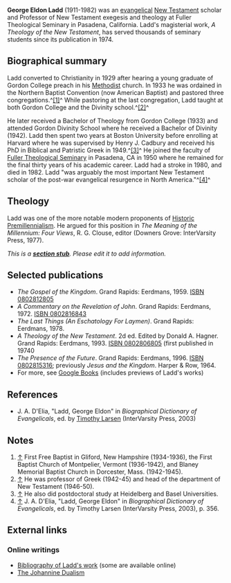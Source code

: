**George Eldon Ladd** (1911-1982) was an
[evangelical](Evangelical "Evangelical")
[New Testament](New_Testament "New Testament") scholar and
Professor of New Testament exegesis and theology at Fuller
Theological Seminary in Pasadena, California. Ladd's magisterial
work, *A Theology of the New Testament*, has served thousands of
seminary students since its publication in 1974.

## Biographical summary

Ladd converted to Christianity in 1929 after hearing a young
graduate of Gordon College preach in his
[Methodist](Methodism "Methodism") church. In 1933 he was ordained
in the Northern Baptist Convention (now American Baptist) and
pastored three congregations.^[[1]](#note-0)^ While pastoring at
the last congregation, Ladd taught at both Gordon College and the
Divinity school.^[[2]](#note-1)^

He later received a Bachelor of Theology from Gordon College (1933)
and attended Gordon Divinity School where he received a Bachelor of
Divinity (1942). Ladd then spent two years at Boston University
before enrolling at Harvard where he was supervised by Henry J.
Cadbury and received his PhD in Biblical and Patristic Greek in
1949.^[[3]](#note-2)^ He joined the faculty of
[Fuller Theological Seminary](Fuller_Theological_Seminary "Fuller Theological Seminary")
in Pasadena, CA in 1950 where he remained for the final thirty
years of his academic career. Ladd had a stroke in 1980, and died
in 1982. Ladd "was arguably the most important New Testament
scholar of the post-war evangelical resurgence in North
America."^[[4]](#note-3)^

## Theology

Ladd was one of the more notable modern proponents of
[Historic Premillennialism](Millennial_Kingdom "Millennial Kingdom").
He argued for this position in
*The Meaning of the Millennium: Four Views*, R. G. Clouse, editor
(Downers Grove: InterVarsity Press, 1977).

*This is a **[section stub](http://www.theopedia.com/Category:Theopedia_sectionstubs "Category:Theopedia sectionstubs")**. Please edit it to add information.*
## Selected publications

-   *The Gospel of the Kingdom*. Grand Rapids: Eerdmans, 1959.
    [ISBN 0802812805](http://www.theopedia.com/Special:BookSources/0802812805)
-   *A Commentary on the Revelation of John*. Grand Rapids:
    Eerdmans, 1972.
    [ISBN 0802816843](http://www.theopedia.com/Special:BookSources/0802816843)
-   *The Last Things (An Eschatology For Laymen)*. Grand Rapids:
    Eerdmans, 1978.
-   *A Theology of the New Testament*. 2d ed. Edited by Donald A.
    Hagner. Grand Rapids: Eerdmans, 1993.
    [ISBN 0802806805](http://www.theopedia.com/Special:BookSources/0802806805)
    (first published in 19740
-   *The Presence of the Future*. Grand Rapids: Eerdmans, 1996.
    [ISBN 0802815316](http://www.theopedia.com/Special:BookSources/0802815316);
    previously *Jesus and the Kingdom*. Harper & Row, 1964.
-   For more, see
    [Google Books](http://www.google.com/books?ei=dXiVR_udKIP0iwGihuWgBw&q=george+eldon+ladd&btnG=Search+Books)
    (includes previews of Ladd's works)

## References

-   J. A. D'Elia, "Ladd, George Eldon" in
    *Biographical Dictionary of Evangelicals*, ed. by
    [Timothy Larsen](Timothy_Larsen "Timothy Larsen") (InterVarsity
    Press, 2003)

## Notes

1.  [↑](#ref-0) First Free Baptist in Gliford, New Hampshire
    (1934-1936), the First Baptist Church of Montpelier, Vermont
    (1936-1942), and Blaney Memorial Baptist Church in Dorcester, Mass.
    (1942-1945).
2.  [↑](#ref-1) He was professor of Greek (1942-45) and head of the
    department of New Testament (1946-50).
3.  [↑](#ref-2) He also did postdoctoral study at Heidelberg and
    Basel Universities.
4.  [↑](#ref-3) J. A. D'Elia, "Ladd, George Eldon" in
    *Biographical Dictionary of Evangelicals*, ed. by Timothy Larsen
    (InterVarsity Press, 2003), p. 356.

## External links

### Online writings

-   [Bibliography of Ladd's work](http://www.theologicalstudies.org.uk/theo_ladd.php)
    (some are available online)
-   [The Johannine Dualism](http://www.monergism.com/thethreshold/articles/onsite/Ladd_Johannine.html)



